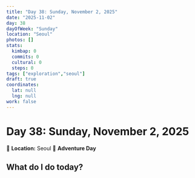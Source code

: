 ```yaml
---
title: "Day 38: Sunday, November 2, 2025"
date: "2025-11-02"
day: 38
dayOfWeek: "Sunday"
location: "Seoul"
photos: []
stats:
  kimbap: 0
  commits: 0
  cultural: 0
  steps: 0
tags: ["exploration","seoul"]
draft: true
coordinates:
  lat: null
  lng: null
work: false
---
```

# Day 38: Sunday, November 2, 2025

📍 **Location:** Seoul
🎒 **Adventure Day**

## What do I do today?


